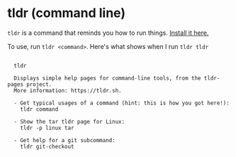 # tldr (command line)

`tldr` is a command that reminds you how to run things. [Install it here.](https://github.com/tldr-pages/tldr)

To use, run `tldr <command>`. Here's what shows when I run `tldr tldr`

```

  tldr

  Displays simple help pages for command-line tools, from the tldr-pages project.
  More information: https://tldr.sh.

  - Get typical usages of a command (hint: this is how you got here!):
    tldr command

  - Show the tar tldr page for Linux:
    tldr -p linux tar

  - Get help for a git subcommand:
    tldr git-checkout

```
